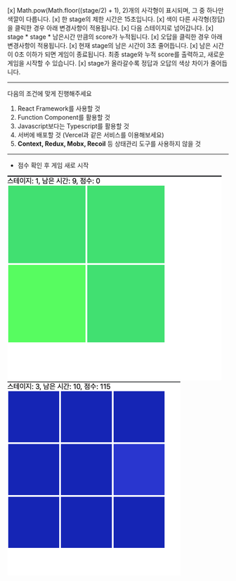 [x] Math.pow(Math.floor((stage/2) + 1), 2)개의 사각형이 표시되며, 그 중 하나만 색깔이 다릅니다.
[x] 한 stage의 제한 시간은 15초입니다.
[x] 색이 다른 사각형(정답)을 클릭한 경우 아래 변경사항이 적용됩니다.
  [x] 다음 스테이지로 넘어갑니다.
  [x] stage * stage * 남은시간 만큼의 score가 누적됩니다.
[x] 오답을 클릭한 경우 아래 변경사항이 적용됩니다.
  [x] 현재 stage의 남은 시간이 3초 줄어듭니다.
[x] 남은 시간이 0초 이하가 되면 게임이 종료됩니다. 최종 stage와 누적 score를 출력하고, 새로운 게임을 시작할 수 있습니다.
[x] stage가 올라갈수록 정답과 오답의 색상 차이가 줄어듭니다.

<hr>

다음의 조건에 맞게 진행해주세요
1. React Framework를 사용할 것
2. Function Component를 활용할 것
3. Javascript보다는 Typescript를 활용할 것
4. 서버에 배포할 것 (Vercel과 같은 서비스를 이용해보세요)
5. **Context, Redux, Mobx, Recoil** 등 상태관리 도구를 사용하지 않을 것

<hr>

* 점수 확인 후 게임 새로 시작

![](2022-02-05-22-07-59.png)
![](2022-02-05-22-08-12.png)